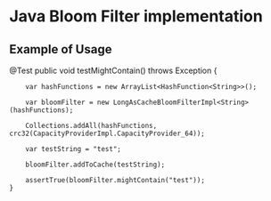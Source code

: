 # Java Bloom Filter implementation

## Example of Usage

@Test
	public void testMightContain() throws Exception {

		var hashFunctions = new ArrayList<HashFunction<String>>();

		var bloomFilter = new LongAsCacheBloomFilterImpl<String>(hashFunctions);

		Collections.addAll(hashFunctions, crc32(CapacityProviderImpl.CapacityProvider_64));

		var testString = "test";

		bloomFilter.addToCache(testString);

		assertTrue(bloomFilter.mightContain("test"));
	}
